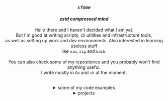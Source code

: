 <div align="center">

### *`sfome`*
#### *zstd compressed mind*
  
Hello there and I haven't decided what I am yet. <br>
But I'm good at writing scripts, cli utilities and infrastructure tools, <br> 
as well as setting up work and dev environments. Also interested in learning useless stuff <br> 
like `nim`, `zig` and `bash`. <br>
<br>
You can also check some of my repositories and you probably won't find anything useful. <br>
I write mostly in `Go` and `sh` at the moment. <br>

<br>
</div>

<details>
<summary align="center">some of my code examples</summary>

### `GetChar()` from sterm
```go
// simple func to get char from terminal
// similar to getchar() in C
func GetChar() (rune, error) {
	s, err := term.MakeRaw(0)
	defer term.Restore(0, s)
	if err != nil {
		return 0, err
	}

	in := bufio.NewReader(os.Stdin)

	rn, _, err := in.ReadRune()
	if err != nil {
		return 0, err
	}

	return rn, nil
}
```

<br>
  
### `2arr()` from pblib
#### splits string to characters with '\n' delimiter
```bash
function pblib::str::2arr() {
  local -r string="$1"
  shift $#

  if [[ -z $string ]]; then
    return 1
  else
    local -a array
    local char
    for (( i = 0; i < ${#string}; ++i )); do
      char="${string:${i}:1}"
      if [[ -z $char ]]; then
        array+=(' ')
      else
        array+=("${char}")
      fi
    done
    unset char
    readonly array
    printf '%s\n' "${array[@]}"
    return 0
  fi
}
```

<br>

### `lines_while()` from pblib
#### count lines in file with while cycle
```bash
function pblib::fs::lines_while() {
  local -r file="$1"
  shift $#

  if [[ ! -f $file ]]; then
    return 1
  else
    local -i lines_count=0
    while IFS='' read -r _; do
      ((++lines_count))
    done < "${file}"
    readonly lines_count
    printf '%u\n' "${lines_count}"
    return 0
  fi
}
```

<br>

### `ReadLines()` from sfolib
### read N lines from file
```go
// read N lines from file
func ReadLines(s string, n int) ([]string, error) {
	f, err := os.Open(s)
	if err != nil {
		return nil, err
	}
	defer f.Close()

	lines := make([]string, 0, n)
	sc := bufio.NewScanner(f)
	for i := 0; i < n && sc.Scan(); i++ {
		lines = append(lines, sc.Text())
	}

	return lines, nil
}
```

</details>
	
<details>
<summary align="center">projects</summary>
<br>

<details>
<summary align="center">planned</summary>

- nitch 0.2.0 
  - in `go`
  - nitch rewrite in `go`

<br>	

- gclipt - `go` cli util template
  - in `sh`
  - `gogcc` and `tinygo` support

<br>

- gmks - make system for `go` 
  - in `sh`
  - `gogcc` and `tinygo` support 
  - compile time variables support not only with gc

</details>

<details>
<summary align="center">completed</summary>

- nitch - incredibly fast system fetch
  - in `nim`
  - https://github.com/unxsh/nitch

- sterm - lib for write tui
  - in `go`
  - https://github.com/ssleert/sterm

- pblib - pure bash lib
  - in `bash`
  - https://github.com/ssleert/pblib

- qpwm - quite powerful window manager for X
  - in `c`
  - https://github.com/unxsh/qpwm

- cdropp - ram cache dropper for linux
  - in `go`
  - https://github.com/ssleert/cdropp

- memory - lib to get info about ram in linux
  - in `go`
  - https://github.com/ssleert/memory

</details>

</details>
